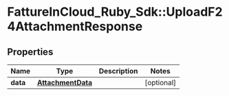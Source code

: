 # FattureInCloud_Ruby_Sdk::UploadF24AttachmentResponse

## Properties

| Name | Type | Description | Notes |
| ---- | ---- | ----------- | ----- |
| **data** | [**AttachmentData**](AttachmentData.md) |  | [optional] |

